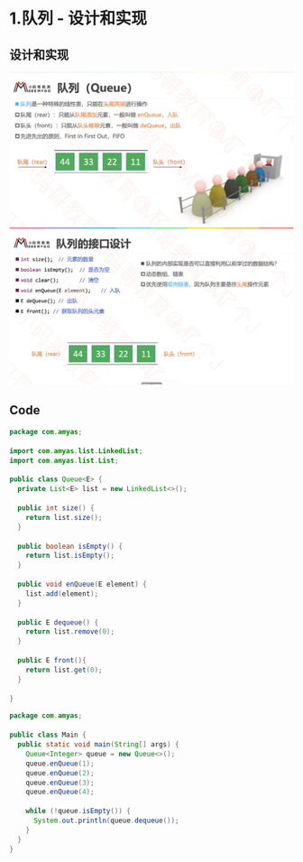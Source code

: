 # 1.队列 - 设计和实现

## 设计和实现

<img src="https://raw.githubusercontent.com/Amyas/picgo-bed/master/amyas.github.io/12022-08-25-11-31-13.png" alt="12022-08-25-11-31-13" width="" height="" />

<img src="https://raw.githubusercontent.com/Amyas/picgo-bed/master/amyas.github.io/12022-08-25-11-31-26.png" alt="12022-08-25-11-31-26" width="" height="" />

## Code

```java
package com.amyas;

import com.amyas.list.LinkedList;
import com.amyas.list.List;

public class Queue<E> {
  private List<E> list = new LinkedList<>();

  public int size() {
    return list.size();
  }

  public boolean isEmpty() {
    return list.isEmpty();
  }

  public void enQueue(E element) {
    list.add(element);
  }

  public E dequeue() {
    return list.remove(0);
  }

  public E front(){
    return list.get(0);
  }

}
```

```java
package com.amyas;

public class Main {
  public static void main(String[] args) {
    Queue<Integer> queue = new Queue<>();
    queue.enQueue(1);
    queue.enQueue(2);
    queue.enQueue(3);
    queue.enQueue(4);

    while (!queue.isEmpty()) {
      System.out.println(queue.dequeue());
    }
  }
}
```
